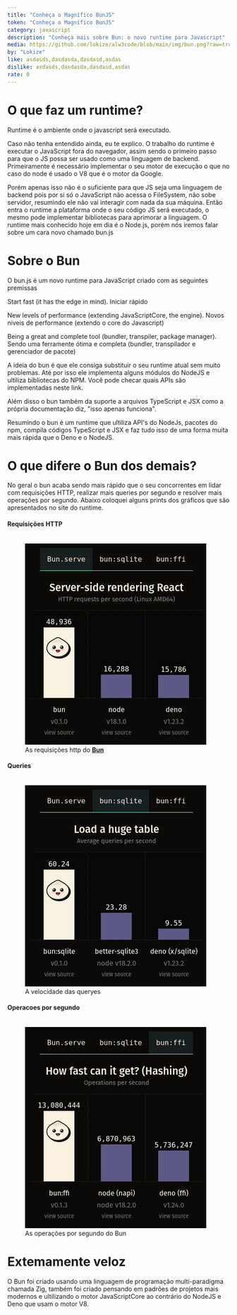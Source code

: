 ```yaml
---
title: "Conheça o Magnífico BunJS"
token: "Conheça o Magnífico BunJS"
category: javascript
description: "Conheça mais sobre Bun: o novo runtime para Javascript"
media: https://github.com/lokize/alw3code/blob/main/img/bun.png?raw=true
by: "Lokize"
like: asdasds,dasdasda,dasdasd,asdas
dislike: asdasds,dasdasda,dasdasd,asdas
rate: 0
---
```


# O que faz um runtime?

Runtime é o ambiente onde o javascript será executado.

Caso não tenha entendido ainda, eu te explico. O trabalho do runtime é executar o JavaScript fora do navegador, assim sendo o primeiro passo para que o JS possa ser usado como uma linguagem de backend. Primeiramente é necessário implementar o seu motor de execução o que no caso do node é usado o V8 que é o motor da Google.

Porém apenas isso não é o suficiente para que JS seja uma linguagem de backend pois por si só o JavaScript não acessa o FileSystem, não sobe servidor, resumindo ele não vai interagir com nada da sua máquina. Então entra o runtime a plataforma onde o seu código JS será executado, o mesmo pode implementar bibliotecas para aprimorar a linguagem. O runtime mais conhecido hoje em dia é o Node.js, porém nós iremos falar sobre um cara novo chamado bun.js

# Sobre o Bun

O bun.js é um novo runtime para JavaScript criado com as seguintes premissas

Start fast (it has the edge in mind). Iniciar rápido

New levels of performance (extending JavaScriptCore, the engine). Novos niveis de performance (extendo o core do Javascript)

Being a great and complete tool (bundler, transpiler, package manager). Sendo uma ferramente ótima e completa (bundler, transpilador e gerenciador de pacote)

A ideia do bun é que ele consiga substituir o seu runtime atual sem muito problemas. Até por isso ele implementa alguns módulos do NodeJS e ultiliza bibliotecas do NPM. Você pode checar quais APIs são implementadas neste link.

Além disso o bun também da suporte a arquivos TypeScript e JSX como a própria documentação diz, "isso apenas funciona".

Resumindo o bun é um runtime que ultiliza API's do NodeJs, pacotes do npm, compila códigos TypeScript e JSX e faz tudo isso de uma forma muita mais rápida que o Deno e o NodeJS.

# O que difere o Bun dos demais?

No geral o bun acaba sendo mais rápido que o seu concorrentes em lidar com requisições HTTP, realizar mais queries por segundo e resolver mais operações por segundo. Abaixo coloquei alguns prints dos gráficos que são apresentados no site do runtime.

#### Requisições HTTP

<figure><br>
  <img
    src="https://github.com/lokize/alw3code/blob/main/img/bunhttp.png?raw=true"
    alt=""
  />
  <figcaption>
    As requisições http do <a href="https://bun.sh/"><strong>Bun</strong></a>
  </figcaption>
</figure>

#### Queries

<figure><br>
  <img
    src="https://github.com/lokize/alw3code/blob/main/img/bunqueryes.png?raw=true"
    alt=""
  />
  <figcaption>
    A velocidade das queryes
  </figcaption>
</figure>

#### Operacoes por segundo

<figure><br>
  <img
    src="https://github.com/lokize/alw3code/blob/main/img/bunopseg.png?raw=true"
    alt=""
  />
  <figcaption>
    As operações por segundo do Bun
  </figcaption>
</figure>


# Extemamente veloz

O Bun foi criado usando uma linguagem de programação multi-paradigma chamada Zig, também foi criado pensando em padrões de projetos mais modernos e ultilizando o motor JavaScriptCore ao contrário do NodeJS e Deno que usam o motor V8.
